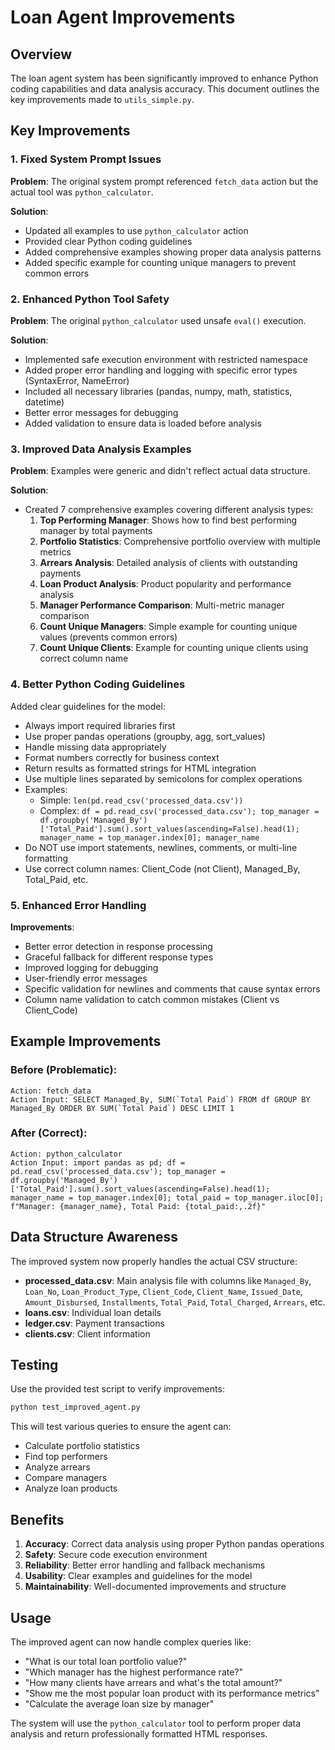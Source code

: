 # Loan Agent Improvements

## Overview

The loan agent system has been significantly improved to enhance Python coding capabilities and data analysis accuracy. This document outlines the key improvements made to `utils_simple.py`.

## Key Improvements

### 1. Fixed System Prompt Issues

**Problem**: The original system prompt referenced `fetch_data` action but the actual tool was `python_calculator`.

**Solution**: 
- Updated all examples to use `python_calculator` action
- Provided clear Python coding guidelines
- Added comprehensive examples showing proper data analysis patterns
- Added specific example for counting unique managers to prevent common errors

### 2. Enhanced Python Tool Safety

**Problem**: The original `python_calculator` used unsafe `eval()` execution.

**Solution**:
- Implemented safe execution environment with restricted namespace
- Added proper error handling and logging with specific error types (SyntaxError, NameError)
- Included all necessary libraries (pandas, numpy, math, statistics, datetime)
- Better error messages for debugging
- Added validation to ensure data is loaded before analysis

### 3. Improved Data Analysis Examples

**Problem**: Examples were generic and didn't reflect actual data structure.

**Solution**:
- Created 7 comprehensive examples covering different analysis types:
  1. **Top Performing Manager**: Shows how to find best performing manager by total payments
  2. **Portfolio Statistics**: Comprehensive portfolio overview with multiple metrics
  3. **Arrears Analysis**: Detailed analysis of clients with outstanding payments
  4. **Loan Product Analysis**: Product popularity and performance analysis
  5. **Manager Performance Comparison**: Multi-metric manager comparison
  6. **Count Unique Managers**: Simple example for counting unique values (prevents common errors)
  7. **Count Unique Clients**: Example for counting unique clients using correct column name

### 4. Better Python Coding Guidelines

Added clear guidelines for the model:
- Always import required libraries first
- Use proper pandas operations (groupby, agg, sort_values)
- Handle missing data appropriately
- Format numbers correctly for business context
- Return results as formatted strings for HTML integration
- Use multiple lines separated by semicolons for complex operations
- Examples: 
  - Simple: `len(pd.read_csv('processed_data.csv'))`
  - Complex: `df = pd.read_csv('processed_data.csv'); top_manager = df.groupby('Managed_By')['Total_Paid'].sum().sort_values(ascending=False).head(1); manager_name = top_manager.index[0]; manager_name`
- Do NOT use import statements, newlines, comments, or multi-line formatting
- Use correct column names: Client_Code (not Client), Managed_By, Total_Paid, etc.

### 5. Enhanced Error Handling

**Improvements**:
- Better error detection in response processing
- Graceful fallback for different response types
- Improved logging for debugging
- User-friendly error messages
- Specific validation for newlines and comments that cause syntax errors
- Column name validation to catch common mistakes (Client vs Client_Code)

## Example Improvements

### Before (Problematic):
```
Action: fetch_data
Action Input: SELECT Managed_By, SUM(`Total Paid`) FROM df GROUP BY Managed_By ORDER BY SUM(`Total Paid`) DESC LIMIT 1
```

### After (Correct):
```
Action: python_calculator
Action Input: import pandas as pd; df = pd.read_csv('processed_data.csv'); top_manager = df.groupby('Managed_By')['Total_Paid'].sum().sort_values(ascending=False).head(1); manager_name = top_manager.index[0]; total_paid = top_manager.iloc[0]; f"Manager: {manager_name}, Total Paid: {total_paid:,.2f}"
```

## Data Structure Awareness

The improved system now properly handles the actual CSV structure:

- **processed_data.csv**: Main analysis file with columns like `Managed_By`, `Loan_No`, `Loan_Product_Type`, `Client_Code`, `Client_Name`, `Issued_Date`, `Amount_Disbursed`, `Installments`, `Total_Paid`, `Total_Charged`, `Arrears`, etc.
- **loans.csv**: Individual loan details
- **ledger.csv**: Payment transactions
- **clients.csv**: Client information

## Testing

Use the provided test script to verify improvements:

```bash
python test_improved_agent.py
```

This will test various queries to ensure the agent can:
- Calculate portfolio statistics
- Find top performers
- Analyze arrears
- Compare managers
- Analyze loan products

## Benefits

1. **Accuracy**: Correct data analysis using proper Python pandas operations
2. **Safety**: Secure code execution environment
3. **Reliability**: Better error handling and fallback mechanisms
4. **Usability**: Clear examples and guidelines for the model
5. **Maintainability**: Well-documented improvements and structure

## Usage

The improved agent can now handle complex queries like:

- "What is our total loan portfolio value?"
- "Which manager has the highest performance rate?"
- "How many clients have arrears and what's the total amount?"
- "Show me the most popular loan product with its performance metrics"
- "Calculate the average loan size by manager"

The system will use the `python_calculator` tool to perform proper data analysis and return professionally formatted HTML responses.
